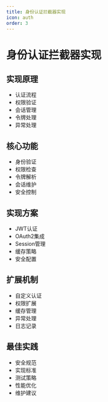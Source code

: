 ```yaml
---
title: 身份认证拦截器实现
icon: auth
order: 3
---
```


# 身份认证拦截器实现

## 实现原理
- 认证流程
- 权限验证
- 会话管理
- 令牌处理
- 异常处理

## 核心功能
- 身份验证
- 权限检查
- 令牌解析
- 会话维护
- 安全控制

## 实现方案
- JWT认证
- OAuth2集成
- Session管理
- 缓存策略
- 安全配置

## 扩展机制
- 自定义认证
- 权限扩展
- 缓存管理
- 异常处理
- 日志记录

## 最佳实践
- 安全规范
- 实现标准
- 测试策略
- 性能优化
- 维护建议
